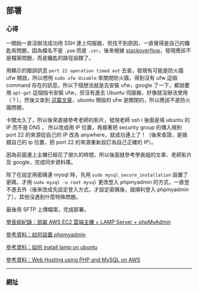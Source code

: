 ## 部署

### 心得
一開始一直沒辦法成功用 SSH 連上伺服器，但找不到原因，一直覺得是自己的鑰匙有問題，因為檔名不是 `.pem` 而是 `.cer`，後來根據 [stackoverflow](https://stackoverflow.com/questions/23225112/amazon-aws-ec2-getting-a-cer-file-instead-of-pem/23595139)，發現應該不是檔案問題，而是鑰匙的路徑設錯了。

用顯示的錯誤訊息 `port 22 operation timed out` 去查，發現有可能是防火牆 ufw 開啟，所以想用 `sudo ufw disable` 來關閉防火牆，得到沒有 ufw 這個 command 存在的訊息，所以下個想法就是去安裝 ufw，google 了一下，都說要用 `apt-get` 這個指令安裝 ufw，但沒有進去 Ubuntu 伺服器，好像就沒辦法使用（？），然後又查到 [這篇文章](https://blog.twshop.asia/ubuntu-%E5%85%A7%E5%BB%BA%E9%98%B2%E7%81%AB%E7%89%86-ufw-%E8%A8%AD%E5%AE%9A%E7%AF%84%E4%BE%8B/)，ubuntu 預設的 ufw 是關閉的，所以應該不是防火牆問題。

卡關太久了，所以後來直接參考老師的影片，發現老師 ssh i 後面是填 ubuntu 的 IP 而不是 DNS ， 所以改成用 IP 位置，再接著把 security group 的傳入規則 port 22 的來源從自己的 IP 改為 anywhere，就成功連上了！（後來查證，是搞錯自己的 ip 位置，把 port 22 的來源重新設訂為自己正確的 IP）。

因為前面連上主機已經花了很久的時間，所以後面就參考學長姐的文章、老師影片及 google，完成同步資料庫。

除了在設定用密碼連 mysql 時，先用 `sudo mysql_secure_installation` 設置了密碼，才用 `sudo mysql -u root mysql` 更改登入 phpmyadmin 的方式，一直登不進去外（後來改成先設定登入方式，才設定密碼後，就順利登入 phpmyadmin 了），其他沒遇到什麼特殊問題。

最後用 SFTP 上傳檔案，完成部署。


[學長姐紀錄：部屬 AWS EC2 雲端主機 + LAMP Server + phpMyAdmin](https://mtr04-note.coderbridge.io/2020/09/15/-%E7%B4%80%E9%8C%84-%08-%E9%83%A8%E5%B1%AC-aws-ec2-%E9%9B%B2%E7%AB%AF%E4%B8%BB%E6%A9%9F-/)

[參考資料：如何設置 phpmyadmin](https://www.digitalocean.com/community/tutorials/how-to-install-and-secure-phpmyadmin-on-ubuntu-18-04)

[參考資料：如何 inatall lamp on ubuntu](https://vitux.com/install-and-configure-lamp-server-on-ubuntu/)

[參考資料：Web Hosting using PHP and MySQL on AWS](https://maskaravivek.medium.com/web-hosting-using-php-and-mysql-on-aws-95bd5df0bd75)

***
### [網址](http://yide.tw/blog/index.php)